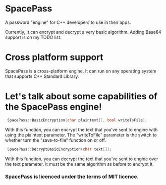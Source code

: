 # SpacePass
A password "engine" for C++ developers to use in their apps.

Currently, It can encrypt and decrypt a very basic algorithm. Adding Base64 support is on my TODO list.

# Cross platform support

SpacePass is a cross-platform engine. It can run on any operating system that supports C++ Standard Library.


# Let's talk about some capabilities of the SpacePass engine!
```cpp
 SpacePass::BasicEncryption(char plaintext[], bool writeToFile);
```
With this function, you can encrypt the text that you've sent to engine with using the plaintext parameter. The "writeToFile" parameter is the switch to whether turn the "save-to-file" function on or off.

```cpp
 SpacePass::DecryptBasicEncryption(char text[]);
```

With this function, you can decrypt the text that you've sent to engine over the text parameter. It must be the same algorithm as before to encrypt it.

### SpacePass is licenced under the terms of MIT licence.
